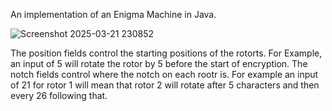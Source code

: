 An implementation of an Enigma Machine in Java.

![Screenshot 2025-03-21 230852](https://github.com/user-attachments/assets/8aaaa481-2404-40d4-95f0-f96e679db525)


The position fields control the starting positions of the rotorts. For Example, an input of 5 will
rotate the rotor by 5 before the start of encryption.
The notch fields control where the notch on each rootr is. For example an input of 21 for rotor 1 will mean that rotor 2 will rotate after 5 characters and then every 26 following that.
